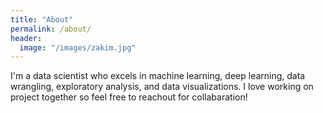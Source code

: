 ```yaml
---
title: "About"
permalink: /about/
header:
  image: "/images/zakim.jpg"
---
```


I'm a data scientist who excels in machine learning, deep learning, data wrangling, exploratory analysis, and data visualizations.
I love working on project together so feel free to reachout for collabaration!
